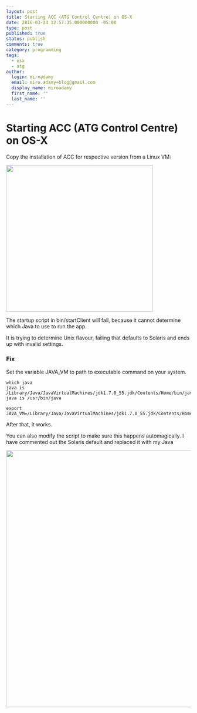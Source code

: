 ```yaml
---
layout: post
title: Starting ACC (ATG Control Centre) on OS-X
date: 2016-03-24 12:57:35.000000000 -05:00
type: post
published: true
status: publish
comments: true
category: programming
tags: 
  - osx
  - atg
author:
  login: miroadamy
  email: miro.adamy+blog@gmail.com
  display_name: miroadamy
  first_name: ''
  last_name: ''
---
```


# Starting ACC (ATG Control Centre) on OS-X

Copy the installation of ACC for respective version from a Linux VM:

<img src="{{ site.baseurl }}/images/2014-10-02_17-14-04.png" width="400" />

The startup script in bin/startClient will fail, because it cannot determine which Java to use to run the app.

It is trying to determine Unix flavour, failing that defaults to Solaris and ends up with invalid settings.

### Fix

Set the variable JAVA_VM to path to executable command on your system.

```
which java
java is /Library/Java/JavaVirtualMachines/jdk1.7.0_55.jdk/Contents/Home/bin/java
java is /usr/bin/java
  
export JAVA_VM=/Library/Java/JavaVirtualMachines/jdk1.7.0_55.jdk/Contents/Home/bin/java
```

After that, it works.

You can also modify the script to make sure this happens automagically. I have commented out the Solaris default and replaced it with my Java

<img src="{{ site.baseurl }}/images/2014-10-02_17-19-41.png" alt="" width="700"  />
